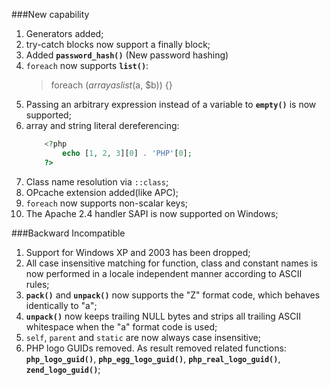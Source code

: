 ###New capability
1. Generators added;
2. try-catch blocks now support a finally block;
3. Added **`password_hash()`** (New password hashing)
4. `foreach` now supports **`list()`**: <blockquote> foreach ($array as list($a, $b)) {} <blockquote>
5. Passing an arbitrary expression instead of a variable to **`empty()`** is now supported;
6. array and string literal dereferencing: 
    ```php 
        <?php 
            echo [1, 2, 3][0] . 'PHP'[0]; 
        ?>
    ```
7. Class name resolution via `::class`;
8. OPcache extension added(like APC);
9. `foreach` now supports non-scalar keys;
10. The Apache 2.4 handler SAPI is now supported on Windows;

###Backward Incompatible
1. Support for Windows XP and 2003 has been dropped;
2. All case insensitive matching for function, class and constant names is now performed in a locale independent manner according to ASCII rules;
3. **`pack()`** and **`unpack()`** now supports the "Z" format code, which behaves identically to "a";
4. **`unpack()`** now keeps trailing NULL bytes and strips all trailing ASCII whitespace when the "a" format code is used;
5. `self`, `parent` and `static` are now always case insensitive;
6. PHP logo GUIDs removed. As result removed related functions: **`php_logo_guid()`**, **`php_egg_logo_guid()`**, 
    **`php_real_logo_guid()`**, **`zend_logo_guid()`**;
